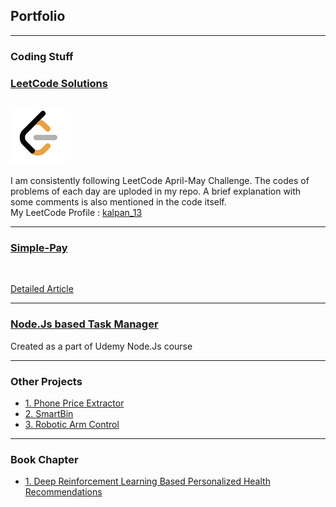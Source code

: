 ## Portfolio

---

### Coding Stuff 

### [LeetCode Solutions](https://github.com/Kalpan13/LeetCode-Solutions)
<br>
<img src="images/LeetCode Logo_2.png?raw=true"/>
<br>

I am consistently following LeetCode April-May Challenge. The codes of problems of each day are uploded in my repo. A brief explanation with some comments is also mentioned in the code itself. <br>
My LeetCode Profile : [kalpan_13](https://leetcode.com/kalpan_13/)

---

### [Simple-Pay](https://github.com/Kalpan13/simple-pay)
<br>

[Detailed Article](/simple_pay_article)

---

### [Node.Js based Task Manager](/under_development)
<p> Created as a part of Udemy Node.Js course </p>
  
---
### Other Projects 
 - [1. Phone Price Extractor](https://github.com/Kalpan13/Phone-Price-Extractor)
 - [2. SmartBin](https://github.com/Kalpan13/SmartDustbin)
 - [3. Robotic Arm Control](/under_development)

---

### Book Chapter 

- [1. Deep Reinforcement Learning Based Personalized Health Recommendations](https://link.springer.com/chapter/10.1007/978-3-030-33966-1_12)
